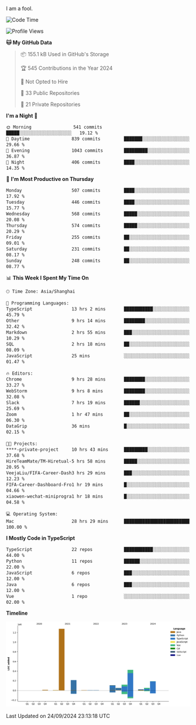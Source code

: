 I am a fool.

<!--START_SECTION:waka-->
![Code Time](http://img.shields.io/badge/Code%20Time-1%2C859%20hrs%2032%20mins-blue)

![Profile Views](http://img.shields.io/badge/Profile%20Views-0-blue)

**🐱 My GitHub Data** 

> 📦 155.1 kB Used in GitHub's Storage 
 > 
> 🏆 545 Contributions in the Year 2024
 > 
> 🚫 Not Opted to Hire
 > 
> 📜 33 Public Repositories 
 > 
> 🔑 21 Private Repositories 
 > 
**I'm a Night 🦉** 

```text
🌞 Morning                541 commits         █████░░░░░░░░░░░░░░░░░░░░   19.12 % 
🌆 Daytime                839 commits         ███████░░░░░░░░░░░░░░░░░░   29.66 % 
🌃 Evening                1043 commits        █████████░░░░░░░░░░░░░░░░   36.87 % 
🌙 Night                  406 commits         ████░░░░░░░░░░░░░░░░░░░░░   14.35 % 
```
📅 **I'm Most Productive on Thursday** 

```text
Monday                   507 commits         ████░░░░░░░░░░░░░░░░░░░░░   17.92 % 
Tuesday                  446 commits         ████░░░░░░░░░░░░░░░░░░░░░   15.77 % 
Wednesday                568 commits         █████░░░░░░░░░░░░░░░░░░░░   20.08 % 
Thursday                 574 commits         █████░░░░░░░░░░░░░░░░░░░░   20.29 % 
Friday                   255 commits         ██░░░░░░░░░░░░░░░░░░░░░░░   09.01 % 
Saturday                 231 commits         ██░░░░░░░░░░░░░░░░░░░░░░░   08.17 % 
Sunday                   248 commits         ██░░░░░░░░░░░░░░░░░░░░░░░   08.77 % 
```


📊 **This Week I Spent My Time On** 

```text
🕑︎ Time Zone: Asia/Shanghai

💬 Programming Languages: 
TypeScript               13 hrs 2 mins       ███████████░░░░░░░░░░░░░░   45.79 % 
Other                    9 hrs 14 mins       ████████░░░░░░░░░░░░░░░░░   32.42 % 
Markdown                 2 hrs 55 mins       ███░░░░░░░░░░░░░░░░░░░░░░   10.29 % 
SQL                      2 hrs 18 mins       ██░░░░░░░░░░░░░░░░░░░░░░░   08.09 % 
JavaScript               25 mins             ░░░░░░░░░░░░░░░░░░░░░░░░░   01.47 % 

🔥 Editors: 
Chrome                   9 hrs 28 mins       ████████░░░░░░░░░░░░░░░░░   33.27 % 
WebStorm                 9 hrs 8 mins        ████████░░░░░░░░░░░░░░░░░   32.08 % 
Slack                    7 hrs 19 mins       ██████░░░░░░░░░░░░░░░░░░░   25.69 % 
Zoom                     1 hr 47 mins        ██░░░░░░░░░░░░░░░░░░░░░░░   06.30 % 
DataGrip                 36 mins             █░░░░░░░░░░░░░░░░░░░░░░░░   02.15 % 

🐱‍💻 Projects: 
****-private-project     10 hrs 43 mins      █████████░░░░░░░░░░░░░░░░   37.68 % 
HireTeamMate/TM-Hiretual-5 hrs 58 mins       █████░░░░░░░░░░░░░░░░░░░░   20.95 % 
VeejaLiu/FIFA-Career-Dash3 hrs 29 mins       ███░░░░░░░░░░░░░░░░░░░░░░   12.23 % 
FIFA-Career-Dashboard-Fro1 hr 19 mins        █░░░░░░░░░░░░░░░░░░░░░░░░   04.66 % 
xiaowen-wechat-miniprogra1 hr 18 mins        █░░░░░░░░░░░░░░░░░░░░░░░░   04.58 % 

💻 Operating System: 
Mac                      28 hrs 29 mins      █████████████████████████   100.00 % 
```

**I Mostly Code in TypeScript** 

```text
TypeScript               22 repos            ███████████░░░░░░░░░░░░░░   44.00 % 
Python                   11 repos            ██████░░░░░░░░░░░░░░░░░░░   22.00 % 
JavaScript               6 repos             ███░░░░░░░░░░░░░░░░░░░░░░   12.00 % 
Java                     6 repos             ███░░░░░░░░░░░░░░░░░░░░░░   12.00 % 
Vue                      1 repo              ░░░░░░░░░░░░░░░░░░░░░░░░░   02.00 % 
```



**Timeline**

![Lines of Code chart](https://raw.githubusercontent.com/VeejaLiu/VeejaLiu/master/assets/bar_graph.png)


 Last Updated on 24/09/2024 23:13:18 UTC
<!--END_SECTION:waka-->
